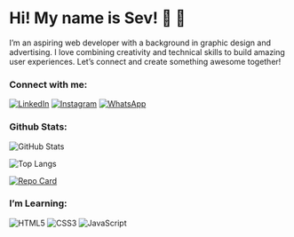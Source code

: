 # Hi! My name is Sev! 🫡 👋

I’m an aspiring web developer with a background in graphic design and advertising. I love combining creativity and technical skills to build amazing user experiences. Let’s connect and create something awesome together!

<!--
**SevPace/SevPace** is a ✨ _special_ ✨ repository because its `README.md` (this file) appears on your GitHub profile.

Here are some ideas to get you started:

- 🔭 I’m currently working on ...
- 🌱 I’m currently learning ...
- 👯 I’m looking to collaborate on ...
- 🤔 I’m looking for help with ...
- 💬 Ask me about ...
- 📫 How to reach me: ...
- 😄 Pronouns: ...
- ⚡ Fun fact: ...
-->

### Connect with me:
[![LinkedIn](https://img.shields.io/badge/LinkedIn-0077B5?style=for-the-badge&logo=linkedin&logoColor=white)](https://www.linkedin.com/in/syv-m-308b492a5/)
[![Instagram](https://img.shields.io/badge/-Instagram-%23E4405F?style=for-the-badge&logo=instagram&logoColor=white)](https://www.instagram.com/sevcrycat/)
[![WhatsApp](https://img.shields.io/badge/WhatsApp-25D366?style=for-the-badge&logo=whatsapp&logoColor=white)](https://wa.me/+5595981006956)

### Github Stats:
![GitHub Stats](https://github-readme-stats.vercel.app/api?username=sevpace&theme=transparent&bg_color=000&border_color=75369c&show_icons=true&icon_color=75369c&title_color=E94D5F&text_color=FFF&hide_title=true)

![Top Langs](https://github-readme-stats-git-masterrstaa-rickstaa.vercel.app/api/top-langs/?username=sevpace&bg_color=000&border_color=75369&title_color=75369c&text_color=FFF&hide_title=true)

[![Repo Card](https://github-readme-stats.vercel.app/api/pin/?username=sevpace&repo=sevpace&bg_color=000&border_color=75369c&show_icons=true&icon_color=75369c&title_color=75369c&text_color=FFF)](https://github.com/sevpace/sevpace)

### I’m Learning:
![HTML5](https://img.shields.io/badge/HTML5-000?style=for-the-badge&logo=html5&logoColor=white)
![CSS3](https://img.shields.io/badge/CSS3-000?style=for-the-badge&logo=css3&logoColor=white)
![JavaScript](https://img.shields.io/badge/JavaScript-000?style=for-the-badge&logo=javascript&logoColor=white)
